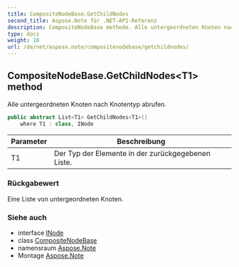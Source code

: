```yaml
---
title: CompositeNodeBase.GetChildNodes
second_title: Aspose.Note für .NET-API-Referenz
description: CompositeNodeBase methode. Alle untergeordneten Knoten nach Knotentyp abrufen.
type: docs
weight: 10
url: /de/net/aspose.note/compositenodebase/getchildnodes/
---
```

## CompositeNodeBase.GetChildNodes&lt;T1&gt; method

Alle untergeordneten Knoten nach Knotentyp abrufen.

```csharp
public abstract List<T1> GetChildNodes<T1>()
    where T1 : class, INode
```

| Parameter | Beschreibung |
| --- | --- |
| T1 | Der Typ der Elemente in der zurückgegebenen Liste. |

### Rückgabewert

Eine Liste von untergeordneten Knoten.

### Siehe auch

* interface [INode](../../inode/)
* class [CompositeNodeBase](../)
* namensraum [Aspose.Note](../../compositenodebase/)
* Montage [Aspose.Note](../../../)


